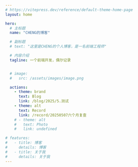 ```yaml
---
# https://vitepress.dev/reference/default-theme-home-page
layout: home

hero:
  # 主标题
  name: "CHENG的博客"

  # 副标题
  # text: "这里是CHENG的个人博客，是一名前端工程师"

  # 内容介绍
  tagline: 一个前端开发，偶尔记录


  # image:
  #   src: /assets/images/image.png

  actions:
    - theme: brand
      text: Blog
      link: /blog/2025/5.测试
    - theme: alt
      text: Record
      link: /record/20250507六个月复查
    # - theme: alt
    #   text: Photo
    #   link: undefined

# features:
#   - title: 博客
#     details: 博客
#   - title: 关于我
#     details: 关于我
---
```


